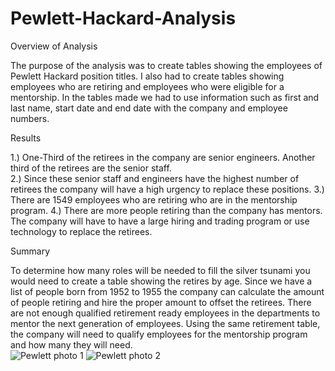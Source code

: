 # Pewlett-Hackard-Analysis

 Overview of Analysis
 
The purpose of the analysis was to create tables showing the employees of Pewlett Hackard position titles.  I also had to create tables showing employees who are retiring and employees who were eligible for a mentorship.  In the tables made we had to use information such as first and last name, start date and end date with the company and employee numbers.   

Results 

1.)	One-Third of the retirees in the company are senior engineers.  Another third of the retirees are the senior staff.  
2.)	Since these senior staff and engineers have the highest number of retirees the company will have a high urgency to replace these positions. 
3.)	There are 1549 employees who are retiring who are in the mentorship program.
4.)	There are more people retiring than the company has mentors.  The company will have to have a large hiring and trading program or use technology to replace the retirees.  

Summary

To determine how many roles will be needed to fill the silver tsunami you would need to create a table showing the retires by age.  Since we have a list of people born from 1952 to 1955 the company can calculate the amount of people retiring and hire the proper amount to offset the retirees.
There are not enough qualified retirement ready employees in the departments to mentor the next generation of employees.  Using the same retirement table, the company will need to qualify employees for the mentorship program and how many they will need.      
![Pewlett photo 1](https://user-images.githubusercontent.com/92127589/144533665-5d932fe9-9627-4d45-ba32-733f64306330.PNG)
![Pewlett photo 2](https://user-images.githubusercontent.com/92127589/144533677-97fc35f2-a074-4d94-9702-264249837216.PNG)
